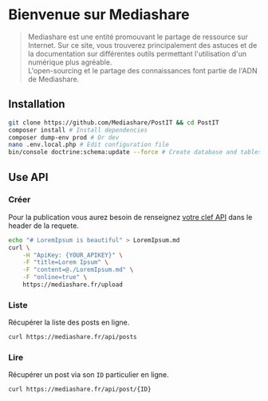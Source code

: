 # Bienvenue sur Mediashare

>   Mediashare est une entité promouvant le partage de ressource sur Internet. Sur ce site, vous trouverez principalement des astuces et de la documentation sur différentes outils permettant l'utilisation d'un numérique plus agréable.  
L'open-sourcing et le partage des connaissances font partie de l'ADN de Mediashare.

## Installation

```bash
git clone https://github.com/Mediashare/PostIT && cd PostIT
composer install # Install dependencies
composer dump-env prod # Or dev
nano .env.local.php # Edit configuration file
bin/console doctrine:schema:update --force # Create database and tables
```

## Use API
### <span class="text-success">Créer</span>
Pour la publication vous aurez besoin de renseignez [votre clef API](https://mediashare.fr/user/edit#inputApikey) dans le header de la requete.

```bash
echo "# LoremIpsum is beautiful" > LoremIpsum.md
curl \
	-H "ApiKey: {YOUR_APIKEY}" \
    -F "title=Lorem Ipsum" \
    -F "content=@./LoremIpsum.md" \
    -F "online=true" \
    https://mediashare.fr/upload
```

### <span class="text-primary">Liste</span>
Récupérer la liste des posts en ligne.

```bash
curl https://mediashare.fr/api/posts
```

### <span class="text-info">Lire</span>
Récupérer un post via son `ID` particulier en ligne.

```bash
curl https://mediashare.fr/api/post/{ID}
```